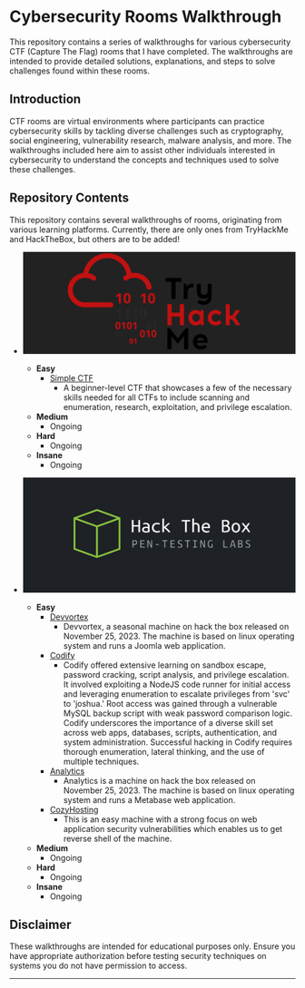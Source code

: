 # Cybersecurity Rooms Walkthrough

This repository contains a series of walkthroughs for various cybersecurity CTF (Capture The Flag) rooms that I have completed. The walkthroughs are intended to provide detailed solutions, explanations, and steps to solve challenges found within these rooms.

## Introduction

CTF rooms are virtual environments where participants can practice cybersecurity skills by tackling diverse challenges such as cryptography, social engineering, vulnerability research, malware analysis, and more. The walkthroughs included here aim to assist other individuals interested in cybersecurity to understand the concepts and techniques used to solve these challenges.

## Repository Contents

This repository contains several walkthroughs of rooms, originating from various learning platforms. Currently, there are only ones from TryHackMe and HackTheBox, but others are to be added!

- [![TryHackMe](/assets/THMlogo.png)](https://tryhackme.com/)
  - **Easy**
    - [Simple CTF](/TryHackMe/Easy/SimpleCTF/Readme.md)
      - A beginner-level CTF that showcases a few of the necessary skills needed for all CTFs to include scanning and enumeration, research, exploitation, and privilege escalation.
  - **Medium**
    - Ongoing
  - **Hard**
    - Ongoing
  - **Insane**
    - Ongoing

- [![HackTheBox](/assets/HTBlogo.png)](https://www.hackthebox.eu/)
  - **Easy**
    - [Devvortex](/HackTheBox/Easy/Devvortex/Readme.md)
      - Devvortex, a seasonal machine on hack the box released on November 25, 2023. The machine is based on linux operating system and runs a Joomla web application.
    - [Codify](/HackTheBox/Easy/Codify/Readme.md)
      - Codify offered extensive learning on sandbox escape, password cracking, script analysis, and privilege escalation. It involved exploiting a NodeJS code runner for initial access and leveraging enumeration to escalate privileges from 'svc' to 'joshua.' Root access was gained through a vulnerable MySQL backup script with weak password comparison logic. Codify underscores the importance of a diverse skill set across web apps, databases, scripts, authentication, and system administration. Successful hacking in Codify requires thorough enumeration, lateral thinking, and the use of multiple techniques.
    - [Analytics](/HackTheBox/Easy/Analytics/Readme.md)
      - Analytics is a machine on hack the box released on November 25, 2023. The machine is based on linux operating system and runs a Metabase web application.
    - [CozyHosting](/HackTheBox/Easy/CozyHosting/Readme.md)
      - This is an easy machine with a strong focus on web application security vulnerabilities which enables us to get reverse shell of the machine.
  - **Medium**
    - Ongoing
  - **Hard**
    - Ongoing
  - **Insane**
    - Ongoing

## Disclaimer

These walkthroughs are intended for educational purposes only. Ensure you have appropriate authorization before testing security techniques on systems you do not have permission to access.

---
